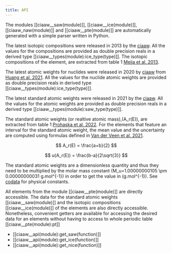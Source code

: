 ```yaml
---
title: API
---
```


The modules [[ciaaw__saw(module)]], [[ciaaw__ice(module)]], [[ciaaw_naw(module)]] and  [[ciaaw__pte(module)]] are
automatically generated with a simple parser written in Python.

The latest isotopic compositions were released in 2013 by the [ciaaw](https://www.ciaaw.org).
All the values for the compositions are provided as double precision reals in a derived type
[[ciaaw__types(module):ice_type(type)]].
The isotopic compositions of the element, are extracted from table 1 [Meija et al. 2013](../references.html). 

The latest atomic weights for nuclides were released in 2020 by [ciaaw](https://www.ciaaw.org)
from [Huang et al. 2021](../references.html).
All the values for the nuclide atomic weights are provided as double precision reals in derived type
[[ciaaw__types(module):ice_type(type)]]. 


The latest standard atomic weights were released in 2021 by the [ciaaw](https://www.ciaaw.org).
All the values for the atomic weights are provided as double precision reals in a derived type
[[ciaaw__types(module):saw_type(type)]].

The standard atomic weights (or realtive atomic mass),\(A_r(E)\), 
are extracted from table 1 [Prohaska et al. 2022](../references.html). For the elements
that feature an interval for the standard atomic weight, the mean value and the uncertainty are computed
using formulas defined in [Van der Veen et al. 2021](../references.html).

$$ A_r(E) = \frac{a+b}{2} $$

$$ u(A_r(E)) = \frac{b-a}{2\sqrt{3}} $$

The standard atomic weights are a dimensionless quantity and thus they need to be multiplied by 
the molar mass constant \(M_u=1.00000000105 \pm 0.00000000031 g.mol^{-1}\) 
in order to get the value in \(g.mol^{-1}\). 
See [codata](https://milanskocic.github.io/codata/) for physical constants.

All elements from the module [[ciaaw__pte(module)]] are directly accessible. 
The data for the standard atomic weights [[ciaaw__saw(module)]] and the isotopic compositions [[ciaaw__ice(module)]] of the elements 
are also directly accessible. 
Nonetheless, convenient getters are available for accessing the desired data for an elements
without having to access to whole periodic table [[ciaaw__pte(module):pt]]

* [[ciaaw__api(module):get_saw(function)]]
* [[ciaaw__api(module):get_ice(function)]]
* [[ciaaw__api(module):get_nice(function)]]
